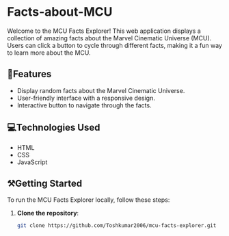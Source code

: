 # Facts-about-MCU

Welcome to the MCU Facts Explorer! This web application displays a collection of amazing facts about the Marvel Cinematic Universe (MCU). Users can click a button to cycle through different facts, making it a fun way to learn more about the MCU.

## 🎯Features

- Display random facts about the Marvel Cinematic Universe.
- User-friendly interface with a responsive design.
- Interactive button to navigate through the facts.

## 💻Technologies Used

- HTML
- CSS
- JavaScript

## ⚒️Getting Started

To run the MCU Facts Explorer locally, follow these steps:

1. **Clone the repository**:
   ```bash
   git clone https://github.com/Toshkumar2006/mcu-facts-explorer.git
